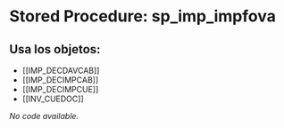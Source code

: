 # Stored Procedure: sp_imp_impfova

## Usa los objetos:
- [[IMP_DECDAVCAB]]
- [[IMP_DECIMPCAB]]
- [[IMP_DECIMPCUE]]
- [[INV_CUEDOC]]

*No code available.*
